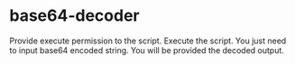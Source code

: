 # base64-decoder
Provide execute permission to the script. 
Execute the script. 
You just need to input base64 encoded string. You will be provided the decoded output.
